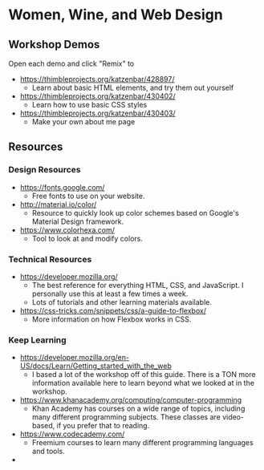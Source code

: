 # Women, Wine, and Web Design

## Workshop Demos

Open each demo and click "Remix" to

- https://thimbleprojects.org/katzenbar/428897/
  - Learn about basic HTML elements, and try them out yourself
- https://thimbleprojects.org/katzenbar/430402/
  - Learn how to use basic CSS styles
- https://thimbleprojects.org/katzenbar/430403/
  - Make your own about me page

## Resources

### Design Resources

- https://fonts.google.com/
  - Free fonts to use on your website.
- http://material.io/color/
  - Resource to quickly look up color schemes based on Google's Material Design framework.
- https://www.colorhexa.com/
  - Tool to look at and modify colors.

### Technical Resources

- https://developer.mozilla.org/
  - The best reference for everything HTML, CSS, and JavaScript. I personally use this at least a few times a week.
  - Lots of tutorials and other learning materials available.
- https://css-tricks.com/snippets/css/a-guide-to-flexbox/
  - More information on how Flexbox works in CSS.

### Keep Learning

- https://developer.mozilla.org/en-US/docs/Learn/Getting_started_with_the_web
  - I based a lot of the workshop off of this guide. There is a TON more information available here to learn beyond what we looked at in the workshop.
- https://www.khanacademy.org/computing/computer-programming
  - Khan Academy has courses on a wide range of topics, including many different programming subjects. These classes are video-based, if you prefer that to reading.
- https://www.codecademy.com/
  - Freemium courses to learn many different programming languages and tools.
-
